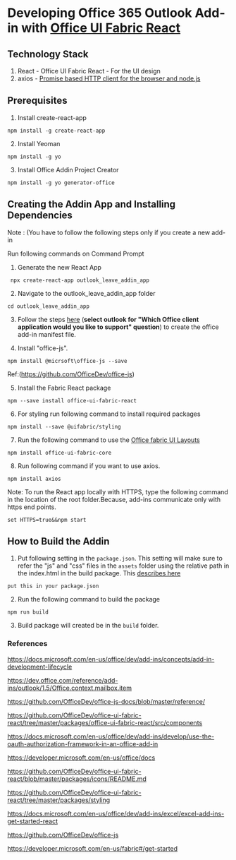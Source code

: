  
# **Developing Office 365 Outlook Add-in with [Office UI Fabric React](https://developer.microsoft.com/en-us/fabric#/get-started#react)**
 
## **Technology Stack**
1) React - Office UI Fabric React - For the UI design
2) axios - [Promise based HTTP client for the browser and node.js](https://github.com/axios/axios) 



## **Prerequisites**

1)	Install create-react-app
```
npm install -g create-react-app
```
2)	Install Yeoman
```
npm install -g yo
```

3) Install Office Addin  Project Creator

```
npm install -g yo generator-office
```

## Creating the Addin App and Installing Dependencies 

Note : (You have to follow the following steps only if you create a new add-in

Run following commands on Command Prompt

1) Generate the new React App

```
 npx create-react-app outlook_leave_addin_app
```
2) Navigate to the outlook_leave_addin_app folder

```
cd outlook_leave_addin_app
```

3) Follow the steps [here](https://docs.microsoft.com/en-us/office/dev/add-ins/excel/excel-add-ins-get-started-react#generate-the-manifest-file-and-sideload-the-add-in) (**select outlook for "Which Office client application would you like to support" question**) to create the office add-in manifest file.

4) Install "office-js".

```
npm install @micrsoft\office-js --save   
```

Ref:(https://github.com/OfficeDev/office-js)

5) Install the Fabric React package 

```
npm --save install office-ui-fabric-react
```

6) For styling run following command to install required packages

```
npm install --save @uifabric/styling
```

7) Run the following command to use the [Office fabric UI Layouts](https://developer.microsoft.com/en-us/fabric#/styles/layout)

```
npm install office-ui-fabric-core
```
8) Run following command if you want to use axios.

```
npm install axios
```

Note: To run the React app locally with HTTPS, type the following command in the location of the root folder.Because, add-ins communicate only with https end points. 


```
set HTTPS=true&&npm start
```

## How to Build the Addin 

1) Put following setting in the ```package.json```. This setting will make sure to refer the "js" and "css" files in the ```assets``` folder using the relative path in the index.html in the build package. This [describes here](https://github.com/facebook/create-react-app/blob/master/packages/react-scripts/template/README.md#serving-the-same-build-from-different-paths)

```
put this in your package.json
```

2) Run the following command to build the package

```
npm run build
```

3) Build package will created be in the ```build``` folder.

### References

https://docs.microsoft.com/en-us/office/dev/add-ins/concepts/add-in-development-lifecycle

https://dev.office.com/reference/add-ins/outlook/1.5/Office.context.mailbox.item

https://github.com/OfficeDev/office-js-docs/blob/master/reference/

https://github.com/OfficeDev/office-ui-fabric-react/tree/master/packages/office-ui-fabric-react/src/components

https://docs.microsoft.com/en-us/office/dev/add-ins/develop/use-the-oauth-authorization-framework-in-an-office-add-in

https://developer.microsoft.com/en-us/office/docs

https://github.com/OfficeDev/office-ui-fabric-react/blob/master/packages/icons/README.md

https://github.com/OfficeDev/office-ui-fabric-react/tree/master/packages/styling

https://docs.microsoft.com/en-us/office/dev/add-ins/excel/excel-add-ins-get-started-react

https://github.com/OfficeDev/office-js

https://developer.microsoft.com/en-us/fabric#/get-started



